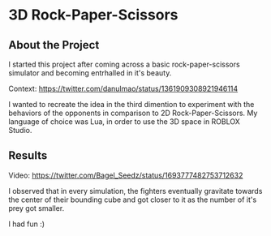 # 3D Rock-Paper-Scissors

## About the Project

I started this project after coming across a basic rock-paper-scissors simulator and becoming entrhalled in it's beauty.

Context: https://twitter.com/danulmao/status/1361909308921946114

I wanted to recreate the idea in the third dimention to experiment with the behaviors of the opponents in comparison to 2D Rock-Paper-Scissors. My language of choice was Lua, in order to use the 3D space in ROBLOX Studio. 

## Results

Video: https://twitter.com/Bagel_Seedz/status/1693777482753712632

I observed that in every simulation, the fighters eventually gravitate towards the center of their bounding cube and got closer to it as the number of it's prey got smaller.

I had fun :)
